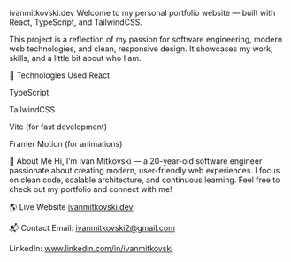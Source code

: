 ivanmitkovski.dev
Welcome to my personal portfolio website — built with React, TypeScript, and TailwindCSS.

This project is a reflection of my passion for software engineering, modern web technologies, and clean, responsive design.
It showcases my work, skills, and a little bit about who I am.

🚀 Technologies Used
React

TypeScript

TailwindCSS

Vite (for fast development)

Framer Motion (for animations)

📄 About Me
Hi, I’m Ivan Mitkovski — a 20-year-old software engineer passionate about creating modern, user-friendly web experiences.
I focus on clean code, scalable architecture, and continuous learning.
Feel free to check out my portfolio and connect with me!



🌎 Live Website
[ivanmitkovski.dev]([url](https://www.ivanmitkovski.dev/))

📬 Contact
Email: ivanmitkovski2@gmail.com

LinkedIn: www.linkedin.com/in/ivanmitkovski

